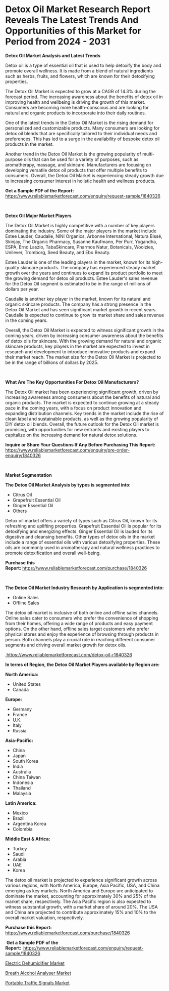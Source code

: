 <p><h1>Detox Oil Market Research Report Reveals The Latest Trends And Opportunities of this Market for Period from 2024 - 2031</h1></p><p><strong>Detox Oil Market Analysis and Latest Trends</strong></p>
<p><p>Detox oil is a type of essential oil that is used to help detoxify the body and promote overall wellness. It is made from a blend of natural ingredients such as herbs, fruits, and flowers, which are known for their detoxifying properties.</p><p>The Detox Oil Market is expected to grow at a CAGR of 14.3% during the forecast period. The increasing awareness about the benefits of detox oil in improving health and wellbeing is driving the growth of this market. Consumers are becoming more health-conscious and are looking for natural and organic products to incorporate into their daily routines.</p><p>One of the latest trends in the Detox Oil Market is the rising demand for personalized and customizable products. Many consumers are looking for detox oil blends that are specifically tailored to their individual needs and preferences. This has led to a surge in the availability of bespoke detox oil products in the market.</p><p>Another trend in the Detox Oil Market is the growing popularity of multi-purpose oils that can be used for a variety of purposes, such as aromatherapy, massage, and skincare. Manufacturers are focusing on developing versatile detox oil products that offer multiple benefits to consumers. Overall, the Detox Oil Market is experiencing steady growth due to increasing consumer interest in holistic health and wellness products.</p></p>
<p><strong>Get a Sample PDF of the Report:&nbsp;</strong> <a href="https://www.reliablemarketforecast.com/enquiry/request-sample/1840326">https://www.reliablemarketforecast.com/enquiry/request-sample/1840326</a></p>
<p>&nbsp;</p>
<p><strong>Detox Oil Major Market Players</strong></p>
<p><p>The Detox Oil Market is highly competitive with a number of key players dominating the industry. Some of the major players in the market include Estee Lauder, Caudalie, NINI Organics, Arbonne International, Natura Bissé, Skinjay, The Organic Pharmacy, Susanne Kaufmann, Per Purr, Yogandha, ESPA, Erno Laszlo, TabaSkincare, Pharmos Natur, Botanicals, Woolzies, Unilever, Tromborg, Seed Beauty, and Ebo Beauty.</p><p>Estee Lauder is one of the leading players in the market, known for its high-quality skincare products. The company has experienced steady market growth over the years and continues to expand its product portfolio to meet the growing demand for detox oil products. Estee Lauder's sales revenue for the Detox Oil segment is estimated to be in the range of millions of dollars per year.</p><p>Caudalie is another key player in the market, known for its natural and organic skincare products. The company has a strong presence in the Detox Oil Market and has seen significant market growth in recent years. Caudalie is expected to continue to grow its market share and sales revenue in the coming years.</p><p>Overall, the Detox Oil Market is expected to witness significant growth in the coming years, driven by increasing consumer awareness about the benefits of detox oils for skincare. With the growing demand for natural and organic skincare products, key players in the market are expected to invest in research and development to introduce innovative products and expand their market reach. The market size for the Detox Oil Market is projected to be in the range of billions of dollars by 2025.</p></p>
<p>&nbsp;</p>
<p><strong>What Are The Key Opportunities For Detox Oil Manufacturers?</strong></p>
<p><p>The Detox Oil market has been experiencing significant growth, driven by increasing awareness among consumers about the benefits of natural and organic products. The market is expected to continue growing at a steady pace in the coming years, with a focus on product innovation and expanding distribution channels. Key trends in the market include the rise of clean label and sustainable products, as well as the growing popularity of DIY detox oil blends. Overall, the future outlook for the Detox Oil market is promising, with opportunities for new entrants and existing players to capitalize on the increasing demand for natural detox solutions.</p></p>
<p><strong>Inquire or Share Your Questions If Any Before Purchasing This Report:</strong> <a href="https://www.reliablemarketforecast.com/enquiry/pre-order-enquiry/1840326">https://www.reliablemarketforecast.com/enquiry/pre-order-enquiry/1840326</a></p>
<p>&nbsp;</p>
<p><strong>Market Segmentation</strong></p>
<p><strong>The Detox Oil Market Analysis by types is segmented into:</strong></p>
<p><ul><li>Citrus Oil</li><li>Grapefruit Essential Oil</li><li>Ginger Essential Oil</li><li>Others</li></ul></p>
<p><p>Detox oil market offers a variety of types such as Citrus Oil, known for its refreshing and uplifting properties. Grapefruit Essential Oil is popular for its detoxifying and energizing effects. Ginger Essential Oil is lauded for its digestive and cleansing benefits. Other types of detox oils in the market include a range of essential oils with various detoxifying properties. These oils are commonly used in aromatherapy and natural wellness practices to promote detoxification and overall well-being.</p></p>
<p><strong>Purchase this Report:&nbsp;</strong><a href="https://www.reliablemarketforecast.com/purchase/1840326">https://www.reliablemarketforecast.com/purchase/1840326</a></p>
<p>&nbsp;</p>
<p><strong>The Detox Oil Market Industry Research by Application is segmented into:</strong></p>
<p><ul><li>Online Sales</li><li>Offline Sales</li></ul></p>
<p><p>The detox oil market is inclusive of both online and offline sales channels. Online sales cater to consumers who prefer the convenience of shopping from their homes, offering a wide range of products and easy payment options. On the other hand, offline sales target customers who prefer physical stores and enjoy the experience of browsing through products in person. Both channels play a crucial role in reaching different consumer segments and driving overall market growth for detox oils.</p></p>
<p><a href="https://www.reliablemarketforecast.com/detox-oil-r1840326">&nbsp;https://www.reliablemarketforecast.com/detox-oil-r1840326</a></p>
<p><strong>In terms of Region, the Detox Oil Market Players available by Region are:</strong></p>
<p>
    <p> <strong> North America: </strong>
        <ul>
            <li>United States</li>
            <li>Canada</li>
        </ul>
        </p> 
    <p> <strong> Europe: </strong>
        <ul>
            <li>Germany</li>
            <li>France</li>
            <li>U.K.</li>
            <li>Italy</li>
            <li>Russia</li>
        </ul>
        </p> 
    <p> <strong> Asia-Pacific: </strong>
        <ul>
            <li>China</li>
            <li>Japan</li>
            <li>South Korea</li>
            <li>India</li>
            <li>Australia</li>
            <li>China Taiwan</li>
            <li>Indonesia</li>
            <li>Thailand</li>
            <li>Malaysia</li>
        </ul>
        </p> 
    <p> <strong> Latin America: </strong>
        <ul>
            <li>Mexico</li>
            <li>Brazil</li>
            <li>Argentina Korea</li>
            <li>Colombia</li>
        </ul>
        </p> 
    <p> <strong> Middle East & Africa: </strong>
        <ul>
            <li>Turkey</li>
            <li>Saudi</li>
            <li>Arabia</li>
            <li>UAE</li>
            <li>Korea</li>
        </ul>
    </p>
    </p>
<p><p>The detox oil market is projected to experience significant growth across various regions, with North America, Europe, Asia Pacific, USA, and China emerging as key markets. North America and Europe are anticipated to dominate the market, accounting for approximately 30% and 25% of the market share, respectively. The Asia Pacific region is also expected to witness substantial growth, with a market share of around 20%. The USA and China are projected to contribute approximately 15% and 10% to the overall market valuation, respectively.</p></p>
<p><strong>Purchase this Report: </strong><a href="https://www.reliablemarketforecast.com/purchase/1840326">https://www.reliablemarketforecast.com/purchase/1840326</a></p>
<p>&nbsp;<strong>Get a Sample PDF of the Report:&nbsp;&nbsp;</strong><a href="https://www.reliablemarketforecast.com/enquiry/request-sample/1840326">https://www.reliablemarketforecast.com/enquiry/request-sample/1840326</a></p>
<p><strong></strong></p>
<p><p><a href="https://view.publitas.com/reportprime-1/electric-dehumidifier-market-trends-forecast-and-competitive-analysis-to-2031/">Electric Dehumidifier Market</a></p><p><a href="https://view.publitas.com/reportprime-1/decoding-breath-alcohol-analyser-market-metrics-market-share-trends-and-growth-patterns/">Breath Alcohol Analyser Market</a></p><p><a href="https://view.publitas.com/reportprime-1/decoding-the-portable-traffic-signals-market-a-deep-dive-into-the-latest-market-trends-market-segmentation-and-competitive-analysis/">Portable Traffic Signals Market</a></p></p>